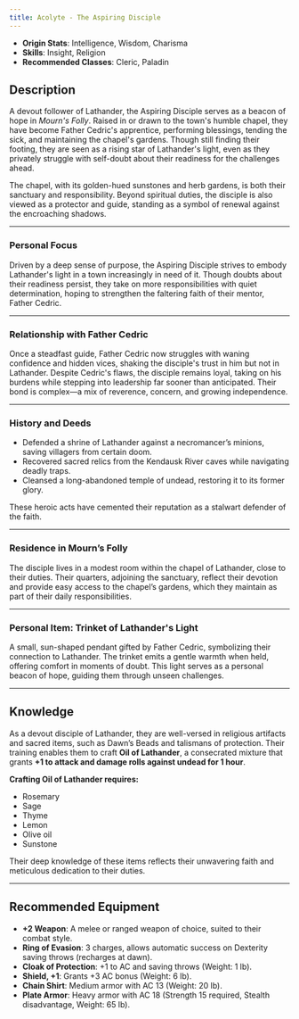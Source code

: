 ```yaml
---
title: Acolyte - The Aspiring Disciple
---
```



- **Origin Stats**: Intelligence, Wisdom, Charisma  
- **Skills**: Insight, Religion  
- **Recommended Classes**: Cleric, Paladin  

## Description

A devout follower of Lathander, the Aspiring Disciple serves as a beacon of hope in *Mourn's Folly*. Raised in or drawn to the town's humble chapel, they have become Father Cedric's apprentice, performing blessings, tending the sick, and maintaining the chapel's gardens. Though still finding their footing, they are seen as a rising star of Lathander's light, even as they privately struggle with self-doubt about their readiness for the challenges ahead.

The chapel, with its golden-hued sunstones and herb gardens, is both their sanctuary and responsibility. Beyond spiritual duties, the disciple is also viewed as a protector and guide, standing as a symbol of renewal against the encroaching shadows.

---

### Personal Focus

Driven by a deep sense of purpose, the Aspiring Disciple strives to embody Lathander's light in a town increasingly in need of it. Though doubts about their readiness persist, they take on more responsibilities with quiet determination, hoping to strengthen the faltering faith of their mentor, Father Cedric.

---

### Relationship with Father Cedric

Once a steadfast guide, Father Cedric now struggles with waning confidence and hidden vices, shaking the disciple's trust in him but not in Lathander. Despite Cedric's flaws, the disciple remains loyal, taking on his burdens while stepping into leadership far sooner than anticipated. Their bond is complex—a mix of reverence, concern, and growing independence.

---

### History and Deeds

- Defended a shrine of Lathander against a necromancer’s minions, saving villagers from certain doom.  
- Recovered sacred relics from the Kendausk River caves while navigating deadly traps.  
- Cleansed a long-abandoned temple of undead, restoring it to its former glory.  

These heroic acts have cemented their reputation as a stalwart defender of the faith.

---

### Residence in Mourn’s Folly

The disciple lives in a modest room within the chapel of Lathander, close to their duties. Their quarters, adjoining the sanctuary, reflect their devotion and provide easy access to the chapel’s gardens, which they maintain as part of their daily responsibilities.

---

### Personal Item: **Trinket of Lathander's Light**

A small, sun-shaped pendant gifted by Father Cedric, symbolizing their connection to Lathander. The trinket emits a gentle warmth when held, offering comfort in moments of doubt. This light serves as a personal beacon of hope, guiding them through unseen challenges.

---

## Knowledge

As a devout disciple of Lathander, they are well-versed in religious artifacts and sacred items, such as Dawn’s Beads and talismans of protection. Their training enables them to craft **Oil of Lathander**, a consecrated mixture that grants **+1 to attack and damage rolls against undead for 1 hour**. 

**Crafting Oil of Lathander requires:**  
- Rosemary  
- Sage  
- Thyme  
- Lemon  
- Olive oil  
- Sunstone  

Their deep knowledge of these items reflects their unwavering faith and meticulous dedication to their duties.

---

## Recommended Equipment

- **+2 Weapon**: A melee or ranged weapon of choice, suited to their combat style.  
- **Ring of Evasion**: 3 charges, allows automatic success on Dexterity saving throws (recharges at dawn).  
- **Cloak of Protection**: +1 to AC and saving throws (Weight: 1 lb).  
- **Shield, +1**: Grants +3 AC bonus (Weight: 6 lb).  
- **Chain Shirt**: Medium armor with AC 13 (Weight: 20 lb).  
- **Plate Armor**: Heavy armor with AC 18 (Strength 15 required, Stealth disadvantage, Weight: 65 lb).  
